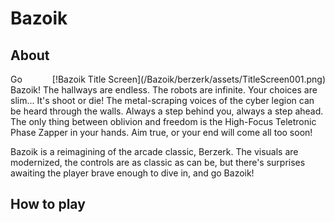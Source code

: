 # Bazoik

## About
<div style="float: right">[!Bazoik Title Screen](/Bazoik/berzerk/assets/TitleScreen001.png)</div>
Go Bazoik!
The hallways are endless. The robots are infinite. Your choices are slim... It's shoot or die!
The metal-scraping voices of the cyber legion can be heard through the walls. Always a step behind you, always a step ahead. The only thing between oblivion and freedom is the High-Focus Teletronic Phase Zapper in your hands. Aim true, or your end will come all too soon!

Bazoik is a reimagining of the arcade classic, Berzerk. The visuals are modernized, the controls are as classic as can be, but there's surprises awaiting the player brave enough to dive in, and go Bazoik!

## How to play
